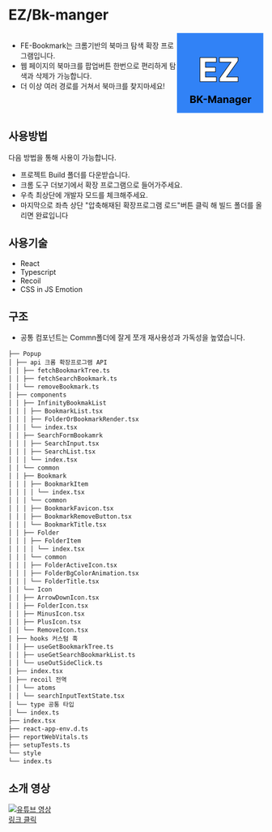 # EZ/Bk-manger

<div style="display:flex;justify-content:space-between">

- FE-Bookmark는 크롬기반의 북마크 탐색 확장 프로그램입니다.
- 웹 페이지의 북마크를 팝업버튼 한번으로 편리하게 탐색과 삭제가 가능합니다.
- 더 이상 여러 경로를 거쳐서 북마크를 찾지마세요!

<img src="public/img/logo-128.png "/>

</div>

## 사용방법

다음 방법을 통해 사용이 가능합니다.

- 프로젝트 Build 폴더를 다운받습니다.
- 크롬 도구 더보기에서 확장 프로그램으로 들어가주세요.
- 우측 최상단에 개발자 모드를 체크해주세요.
- 마지막으로 좌측 상단 "압축해재된 확장프로그램 로드"버튼 클릭 해 빌드 폴더를 올리면 완료입니다

## 사용기술

- React
- Typescript
- Recoil
- CSS in JS Emotion

## 구조

- 공통 컴포넌트는 Commn폴더에 잘게 쪼개 재사용성과 가독성을 높였습니다.

```
├── Popup
│ ├── api 크롬 확장프로그램 API
│ │ ├── fetchBookmarkTree.ts
│ │ ├── fetchSearchBookmark.ts
│ │ └── removeBookmark.ts
│ ├── components
│ │ ├── InfinityBookmakList
│ │ │ ├── BookmarkList.tsx
│ │ │ ├── FolderOrBookmarkRender.tsx
│ │ │ └── index.tsx
│ │ ├── SearchFormBookamrk
│ │ │ ├── SearchInput.tsx
│ │ │ ├── SearchList.tsx
│ │ │ └── index.tsx
│ │ └── common
│ │ ├── Bookmark
│ │ │ ├── BookmarkItem
│ │ │ │ └── index.tsx
│ │ │ └── common
│ │ │ ├── BookmarkFavicon.tsx
│ │ │ ├── BookmarkRemoveButton.tsx
│ │ │ └── BookmarkTitle.tsx
│ │ ├── Folder
│ │ │ ├── FolderItem
│ │ │ │ └── index.tsx
│ │ │ └── common
│ │ │ ├── FolderActiveIcon.tsx
│ │ │ ├── FolderBgColorAnimation.tsx
│ │ │ └── FolderTitle.tsx
│ │ └── Icon
│ │ ├── ArrowDownIcon.tsx
│ │ ├── FolderIcon.tsx
│ │ ├── MinusIcon.tsx
│ │ ├── PlusIcon.tsx
│ │ └── RemoveIcon.tsx
│ ├── hooks 커스텀 훅
│ │ ├── useGetBookmarkTree.ts
│ │ ├── useGetSearchBookmarkList.ts
│ │ └── useOutSideClick.ts
│ ├── index.tsx
│ ├── recoil 전역
│ │ └── atoms
│ │ └── searchInputTextState.tsx
│ └── type 공통 타입
│ └── index.ts
├── index.tsx
├── react-app-env.d.ts
├── reportWebVitals.ts
├── setupTests.ts
└── style
└── index.ts

```

## 소개 영상

[![유튜브 영상](http://img.youtube.com/vi/yjP81YMyfsE/0.jpg)](https://youtu.be/yjP81YMyfsE?t=0s)  
<a href="http://img.youtube.com/vi/yjP81YMyfsE/0.jpg)](https://youtu.be/yjP81YMyfsE?t=0s">링크 클릭</a>
